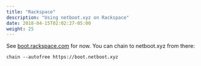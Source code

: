 ```yaml
---
title: "Rackspace"
description: "Using netboot.xyz on Rackspace"
date: 2018-04-15T02:02:27-05:00
weight: 25
---
```


See [boot.rackspace.com](http://boot.rackspace.com) for now.  You can chain to netboot.xyz from there:

    chain --autofree https://boot.netboot.xyz
